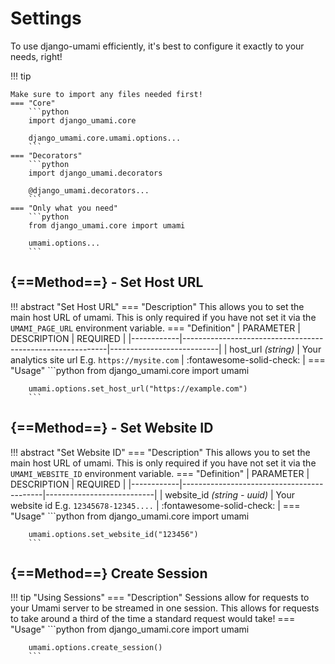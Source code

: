 # Settings

To use django-umami efficiently, it's best to configure it exactly to your needs, right!

!!! tip

    Make sure to import any files needed first!
    === "Core"
        ```python
        import django_umami.core

        django_umami.core.umami.options...
        ```
    === "Decorators"
        ```python
        import django_umami.decorators
        
        @django_umami.decorators...
        ```
    === "Only what you need"
        ```python
        from django_umami.core import umami

        umami.options...
        ```

## {==Method==} - Set Host URL

!!! abstract "Set Host URL"
    === "Description"
        This allows you to set the main host URL of umami. This is only required if you have not set it via the `UMAMI_PAGE_URL` 
        environment variable.
    === "Definition"
        | PARAMETER  | DESCRIPTION                                               | REQUIRED                  |
        |------------|-----------------------------------------------------------|---------------------------|
        | host_url  _(string)_ | Your analytics site url E.g. `https://mysite.com` | :fontawesome-solid-check: |
    === "Usage"
        ```python
        from django_umami.core import umami
        
        umami.options.set_host_url("https://example.com")
        ```


## {==Method==} - Set Website ID

!!! abstract "Set Website ID"
    === "Description"
        This allows you to set the main host URL of umami. This is only required if you have not set it via the `UMAMI_WEBSITE_ID` 
        environment variable.
    === "Definition"
        | PARAMETER  | DESCRIPTION                               | REQUIRED                  |
        |------------|-------------------------------------------|---------------------------|
        | website_id  _(string - uuid)_ | Your website id E.g. `12345678-12345....` | :fontawesome-solid-check: |
    === "Usage"
        ```python
        from django_umami.core import umami
        
        umami.options.set_website_id("123456")
        ```

## {==Method==} Create Session

!!! tip "Using Sessions"
    === "Description"
        Sessions allow for requests to your Umami server to be streamed in one session. This allows for requests to take 
        around a third of the time a standard request would take!
    === "Usage"
        ```python
        from django_umami.core import umami
        
        umami.options.create_session()
        ```